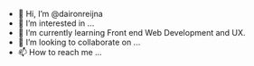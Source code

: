 - 👋 Hi, I’m @daironreijna
- 👀 I’m interested in ...
- 🌱 I’m currently learning Front end Web Development and UX.
- 💞️ I’m looking to collaborate on ...
- 📫 How to reach me ...

<!---
daironreijna/daironreijna is a ✨ special ✨ repository because its `README.md` (this file) appears on your GitHub profile.
You can click the Preview link to take a look at your changes.
--->
